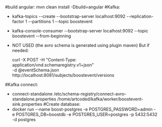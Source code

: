 #build angular:
mvn clean install -Dbuild=angular
#Kafka:
- kafka-topics --create --bootstrap-server localhost:9092 --replication-factor 1 --partitions 1 --topic boostevent
- kafka-console-consumer --bootstrap-server localhost:9092 --topic boostevent --from-beginning
-  NOT USED (the avro schema is generated using plugin maven)
    But if needed:
    
    curl -X POST -H "Content-Type: application/vnd.schemaregistry.v1+json" \
   -d @eventSchema.json \
    http://localhost:8081/subjects/boostevent/versions
    
#Kafka connect:    
-  connect-standalone /etc/schema-registry/connect-avro-standalone.properties /home/artcoded/kafka/worker/boostevent-sink.properties
#Create database:
- docker run --name boost-postgres -e POSTGRES_PASSWORD=admin -e POSTGRES_DB=boostdb -e POSTGRES_USER=postgres -p 5432:5432 -d postgres
